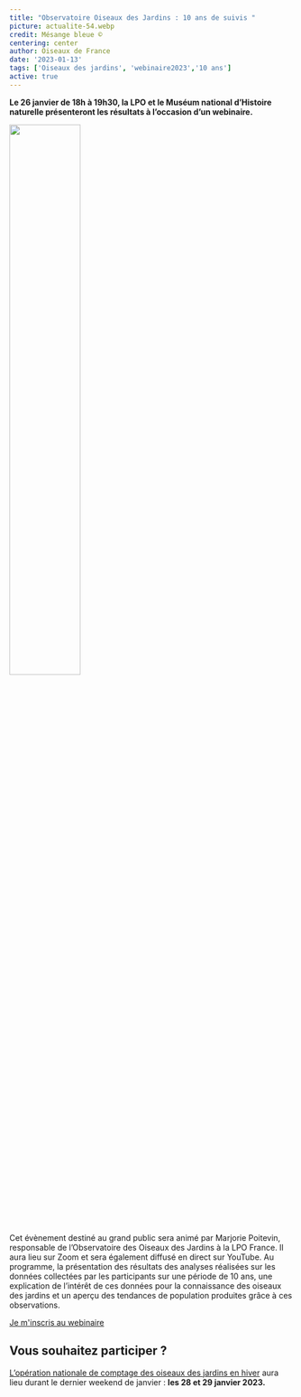 ```yaml
---
title: "Observatoire Oiseaux des Jardins : 10 ans de suivis "
picture: actualite-54.webp
credit: Mésange bleue © 
centering: center
author: Oiseaux de France
date: '2023-01-13'
tags: ['Oiseaux des jardins', 'webinaire2023','10 ans']
active: true
---
```


**Le 26 janvier de 18h à 19h30, la LPO et le Muséum national d’Histoire naturelle présenteront les résultats à l’occasion d’un webinaire.**

<img class="InformativePagePicture" style="width: 50%" src="/news/actualite-53.webp"/>
<span class="InformativePagePictureLegend"></span>

Cet évènement destiné au grand public sera animé par Marjorie Poitevin, responsable de l’Observatoire des Oiseaux des Jardins à la LPO France. Il aura lieu sur Zoom et sera également diffusé en direct sur YouTube. 
Au programme, la présentation des résultats des analyses réalisées sur les données collectées par les participants sur une période de 10 ans, une explication de l’intérêt de ces données pour la connaissance des oiseaux des jardins et un aperçu des tendances de population produites grâce à ces observations.

<div style="align-center"><a href="https://landings.emailing.lpo.fr/61d5874f4b4b811a82e72b33/nYJuic_bTd2lJhWjcfYH4w/landing.html"  target="_blank" class="v-btn v-btn--is-elevated  elevation-2 v-size--default success">Je m'inscris au webinaire</a></div>


## Vous souhaitez participer ? 
[L’opération nationale de comptage des oiseaux des jardins en hiver]( https://www.lpo.fr/decouvrir-la-nature/loisirs-nature/agenda-nature/agenda-lpo-france/2023/comptage-national-oiseaux-des-jardins) aura lieu durant le dernier weekend de janvier : **les 28 et 29 janvier 2023.** 


